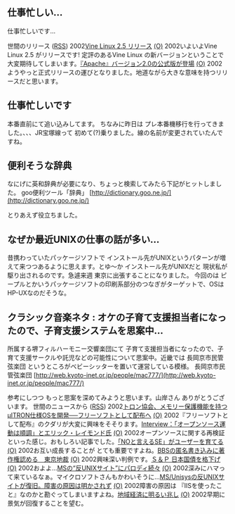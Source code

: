 ## 仕事忙しい…

仕事忙しいです…








世間のリリース ([RSS](ig020416-release.xml)) 2002[Vine Linux 2.5 リリース](http://vinelinux.org/PR/press20020415.html) [(O)](http://vinelinux.org/PR/press20020415.html) 2002いよいよVine Linux 2.5 がリリースです! 定評のあるVine Linux の新バージョンということで 大変期待してしまいます。[『Apache』バージョン2.0の公式版が登場](http://japan.cnet.com/Enterprise/News/2002/Item/020409-5.html) [(O)](http://japan.cnet.com/Enterprise/News/2002/Item/020409-5.html) 2002ようやっと正式リリースの運びとなりました。地道ながら大きな意味を持つリリースだと思います。

## 仕事忙しいです


本番直前にて追い込みしてます。
ちなみに昨日は プレ本番機移行を行ってきました。、、、JR宝塚線って 初めて(?)乗りました。線の名前が変更されていたんですね。

## 便利そうな辞典


なにげに英和辞典が必要になり、ちょっと検索してみたら下記がヒットしました。
goo便利ツール「辞典」
  [http://dictionary.goo.ne.jp/](http://dictionary.goo.ne.jp/)


とりあえず役立ちました。

## なぜか最近UNIXの仕事の話が多い…


昔携わっていたパッケージソフトで インストール先がUNIXというパターンが増えて来つつあるように思えます。とゆ～か
インストール先がUNIXだと 現状私が駆り出されるのです。急遽来週 東京に出張することになりました。
今回のは ピープルとかいうパッケージソフトの印刷系部分のつなぎがターゲットで、OSは
HP-UXなのだそうな。

## クラシック音楽ネタ : オケの子育て支援担当者になったので、子育支援システムを思案中…


所属する堺フィルハーモニー交響楽団にて 子育て支援担当者になったので、子育て支援サークルや託児などの可能性について思案中。近畿では
長岡京市民管弦楽団 というところがベビーシッターを置いて運営している模様。
長岡京市民管弦楽団
  [http://web.kyoto-inet.or.jp/people/mac777/](http://web.kyoto-inet.or.jp/people/mac777/)


参考にしつつ もっと思案を深めてみようと思います。山岸さん ありがとうございます。
世間のニュースから ([RSS](ig020416-news.xml)) 2002[トロン協会、メモリー保護機能を持つμITRON仕様OSを開発──フリーソフトとして配布へ](http://linux.ascii24.com/linux/news/today/2002/04/15/635200-000.html) [(O)](http://linux.ascii24.com/linux/news/today/2002/04/15/635200-000.html) 2002『フリーソフトとして配布』のクダリが大変に興味をそそります。[Interview：「オープンソース運動は順調」とエリック・レイモンド氏](http://www.zdnet.co.jp/enterprise/0204/05/02040504.html) [(O)](http://www.zdnet.co.jp/enterprise/0204/05/02040504.html) 2002オープンソースに関する再検証といった感じ。おもしろい記事でした。[「NOと言えるSE」がユーザーを育てる](http://itpro.nikkeibp.co.jp/free/ITPro/OPINION/20020414/1/) [(O)](http://itpro.nikkeibp.co.jp/free/ITPro/OPINION/20020414/1/) 2002お互い成長することが とても重要ですよね。[BBSの匿名書き込みに著作権認める　東京地裁](http://www.zdnet.co.jp/news/bursts/0204/15/13.html) [(O)](http://www.zdnet.co.jp/news/bursts/0204/15/13.html) 2002興味深い判例です。[Ｓ＆Ｐ 日本国債を格下げ](http://www.nhk.or.jp/news/2002/04/16/grri84000000bkwd.html) [(O)](http://www.nhk.or.jp/news/2002/04/16/grri84000000bkwd.html) 2002およよ…[MSの“反UNIXサイト”にパロディ続々](http://www.zdnet.co.jp/news/bursts/0204/08/01.html) [(O)](http://www.zdnet.co.jp/news/bursts/0204/08/01.html) 2002深みにハマって来ているなぁ。マイクロソフトさんもかわいそうに…[MS/Unisysの反UNIXサイトが復旧。障害の原因は明かされず](http://www.zdnet.co.jp/news/0204/05/e_unisys.html) [(O)](http://www.zdnet.co.jp/news/0204/05/e_unisys.html) 2002障害の原因は 『IISを使ったこと』なのかと勘ぐってしまいますよね。[地域経済に明るい兆し](http://www.nhk.or.jp/news/2002/04/16/grri84000000bl9c.html) [(O)](http://www.nhk.or.jp/news/2002/04/16/grri84000000bl9c.html) 2002早期に景気が回復することを望む。